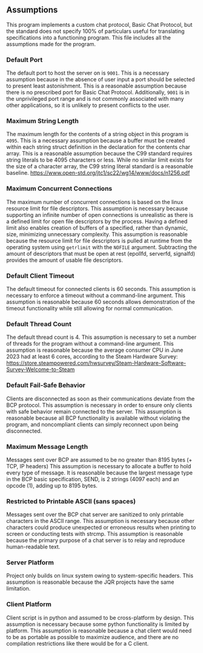 ## Assumptions

This program implements a custom chat protocol, Basic Chat Protocol, but the standard does not specify 100% of
particulars useful for translating specifications
into a functioning program. This file includes all the assumptions made for the program.

### Default Port

The default port to host the server on is `9001`. This is a necessary assumption because in the absence
of user input a port should be selected to present least astonishment. This is a reasonable assumption
because there is no prescribed port for Basic Chat Protocol. Additionally, `9001` is in the unprivileged port range
and is not commonly associated with many other applications, so it is unlikely to present conflicts to the user.

### Maximum String Length

The maximum length for the contents of a string object in this program is `4095`. This is a necessary assumption
because a buffer must be created within each string struct definition in the declaration for the contents char array.
This is a reasonable assumption because the C99 standard requires string literals to be 4095 characters or less. While
no similar limit exists for the size of a character array, the C99 string literal standard is a reasonable baseline.
https://www.open-std.org/jtc1/sc22/wg14/www/docs/n1256.pdf

### Maximum Concurrent Connections

The maximum number of concurrent connections is based on the linux resource limit for file descriptors. This assumption
is necessary because supporting an infinite number of open connections is unrealistic as there is a defined limit for
open file descriptors by the process. Having a defined limit also enables creation of buffers of a specified, rather
than dynamic, size, minimizing unnecessary complexity. This assumption is reasonable because the resource limit for
file descriptors is pulled at runtime from the operating system using `getrlimit` with the `NOFILE` argument.
Subtracting the amount of descriptors that must be open at rest (epollfd, serverfd, signalfd) provides the amount of
usable file descriptors.

### Default Client Timeout

The default timeout for connected clients is 60 seconds. This assumption is necessary to enforce a timeout without
a command-line argument. This assumption is reasonable because 60 seconds allows demonstration of the timeout
functionality while still allowing for normal communication.

### Default Thread Count

The default thread count is 4. This assumption is necessary to set a number of threads for the program without
a command-line argument. This assumption is reasonable because the average consumer CPU in June 2023 had at least
6 cores, according to the Steam Hardware Survey:
https://store.steampowered.com/hwsurvey/Steam-Hardware-Software-Survey-Welcome-to-Steam

### Default Fail-Safe Behavior

Clients are disconnected as soon as their communications deviate from the BCP protocol. This assumption is necessary
in order to ensure only clients with safe behavior remain connected to the server. This assumption is reasonable
because all BCP functionality is available without violating the program, and noncompliant clients can simply reconnect
upon being disconnected.

### Maximum Message Length

Messages sent over BCP are assumed to be no greater than 8195 bytes (+ TCP, IP headers)
This assumption is necessary to allocate a buffer to hold every type of message. It is reasonable because
the largest message type in the BCP basic specification, SEND, is 2 strings (4097 each) and an opcode (1),
adding up to 8195 bytes.

### Restricted to Printable ASCII (sans spaces)

Messages sent over the BCP chat server are sanitized to only printable characters in the ASCII range.
This assumption is necessary because other characters could produce unexpected or erroneous results
when printing to screen or conducting tests with strcmp. This assumption is reasonable because the primary
purpose of a chat server is to relay and reproduce human-readable text.

### Server Platform

Project only builds on linux system owing to system-specific headers. This assumption
is reasonable because the JQR projects have the same limitation.

### Client Platform

Client script is in python and assumed to be cross-platform by design. This assumption is necessary
because some python functionality is limited by platform. This assumption is reasonable because a chat
client would need to be as portable as possible to maximize audience, and there are no compilation restrictions
like there would be for a C client. 